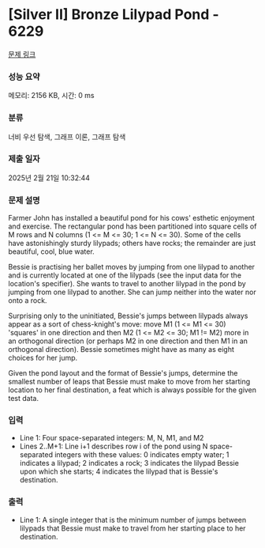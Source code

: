 # [Silver II] Bronze Lilypad Pond - 6229 

[문제 링크](https://www.acmicpc.net/problem/6229) 

### 성능 요약

메모리: 2156 KB, 시간: 0 ms

### 분류

너비 우선 탐색, 그래프 이론, 그래프 탐색

### 제출 일자

2025년 2월 21일 10:32:44

### 문제 설명

<p>Farmer John has installed a beautiful pond for his cows' esthetic enjoyment and exercise. The rectangular pond has been partitioned into square cells of M rows and N columns (1 <= M <= 30; 1 <= N <= 30). Some of the cells have astonishingly sturdy lilypads; others have rocks; the remainder are just beautiful, cool, blue water.</p>

<p>Bessie is practising her ballet moves by jumping from one lilypad to another and is currently located at one of the lilypads (see the input data for the location's specifier). She wants to travel to another lilypad in the pond by jumping from one lilypad to another. She can jump neither into the water nor onto a rock.</p>

<p>Surprising only to the uninitiated, Bessie's jumps between lilypads always appear as a sort of chess-knight's move: move M1 (1 <= M1 <= 30) 'squares' in one direction and then M2 (1 <= M2 <= 30; M1 != M2) more in an orthogonal direction (or perhaps M2 in one direction and then M1 in an orthogonal direction). Bessie sometimes might have as many as eight choices for her jump.</p>

<p>Given the pond layout and the format of Bessie's jumps, determine the smallest number of leaps that Bessie must make to move from her starting location to her final destination, a feat which is always possible for the given test data.</p>

### 입력 

 <ul>
	<li>Line 1: Four space-separated integers: M, N, M1, and M2</li>
	<li>Lines 2..M+1: Line i+1 describes row i of the pond using N space-separated integers with these values: 0 indicates empty water; 1 indicates a lilypad; 2 indicates a rock; 3 indicates the lilypad Bessie upon which she starts; 4 indicates the lilypad that is Bessie's destination.</li>
</ul>

<p> </p>

### 출력 

 <ul>
	<li>Line 1: A single integer that is the minimum number of jumps between lilypads that Bessie must make to travel from her starting place to her destination.</li>
</ul>

